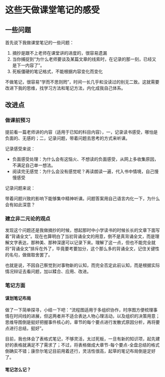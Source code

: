 # 这些天做课堂笔记的感受

## 一些问题

首先说下我做课堂笔记的一些问题：
1. 摘抄是跟不上老师在课堂讲的进度的，很容易遗漏
2. 当你捕捉到“为什么老师要谈及某篇文章的线索时，在记录的那一刻，已经又是下一内容了”。
3. 死板僵硬的笔记格式，不能根据内容变化而变化

不做笔记，很容易“学而不思则罔”，时间一长几乎和没读过的别无二致。这就需要改进下我的思维，找学习方法和笔记方法，内化成我自己体系。

## 改进点

### 做课前预习

提前看一篇老师讲的内容（适用于已知的科目内容），一，记录读书感受，哪怕是负面的、无感的；二，记录问题，带着问题去思考的方式来听课。

记录感受来说：

* 负面感受处理：为什么会有这恼火、不想读的负面感受，从网上多收集原因，不满足自己单一想法。
* 阅读完无感觉：为什么会没有感觉呢？再读朗读一遍，代入书中情境，自己慢慢感受

记录问题来说：

带着问题兴致的影响下能够集中精神听课。问题答案用自己语言内化一下，为什么会有如此深意？

### 建立非二元论的观点

发现这个问题还是我做摘抄的时候，想起那时中小学读书的时候长长的文章下面写着“背诵全文”。现在也算明白了当初背诵全文的用意，倒不是真背诵全文，而是理解文字表达，那种美、那种深邃可以记录下来。理解了这一点，但也不能完全就将“背诵全文”排斥在外了，毕竟要考要加分，这个那么多的背诵全文，记住关键性的名句，做做取舍罢了。

也就是说，不因自己察觉到对事物新的认知，而完全否定此前认知，而是根据实际情况辩证去看问题，加以糅合、应用、改进。

### 笔记方面

#### 谋划笔记布局

做了一下简单探寻，小结一下吧：“流程图适用于多组织协作，时序图方便梳理事情在时间线的进展，但这两者并不适合表达人物心理活动，以及组织的决策用意；思维导图倒是挺好把握事件核心的，章节的每个要点进行发散式原因分析，再将要点进行总结，挺好”。

目前，我也体会了表格式笔记，不够灵活，太过死板，一旦有新的知识项，起先建好的表格就满足不了需求了；不过，将表格做成大章节-每个要点-全盘总结的格式倒确实不错；康奈尔笔记目前用着还行，灵活性很高，起草的笔记布局倒是定好了。

#### 笔记怎么记？




